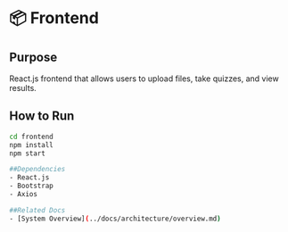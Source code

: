 # 📦 Frontend

## Purpose
React.js frontend that allows users to upload files, take quizzes, and view results.

## How to Run
```bash
cd frontend
npm install
npm start

##Dependencies
- React.js
- Bootstrap
- Axios

##Related Docs
- [System Overview](../docs/architecture/overview.md)
